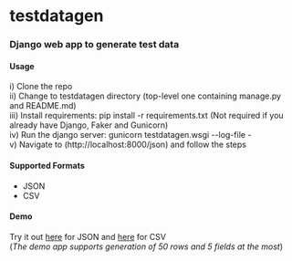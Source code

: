 # testdatagen

### Django web app to generate test data

#### Usage
i) Clone the repo  
ii) Change to testdatagen directory (top-level one containing manage.py and README.md)  
iii) Install requirements: pip install -r requirements.txt  (Not required if you already have Django, Faker and Gunicorn)  
iv) Run the django server: gunicorn testdatagen.wsgi --log-file -  
v) Navigate to (http://localhost:8000/json) and follow the steps

#### Supported Formats
- JSON
- CSV

#### Demo
Try it out [here](https://testdatagen.herokuapp.com/json/) for JSON and [here](https://testdatagen.herokuapp.com/csv/) for CSV  
(*The demo app supports generation of 50 rows and 5 fields at the most*)
